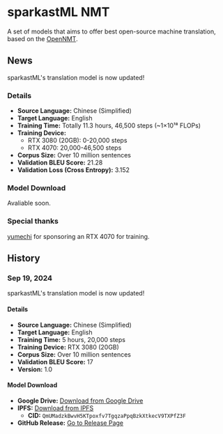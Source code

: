 # sparkastML NMT

A set of models that aims to offer best open-source machine translation, based on the [OpenNMT](https://opennmt.net/).

## News

sparkastML's translation model is now updated!

### Details

- **Source Language:** Chinese (Simplified)
- **Target Language:** English
- **Training Time:** Totally 11.3 hours, 46,500 steps (~1×10¹⁸ FLOPs)
- **Training Device:**
  - RTX 3080 (20GB): 0-20,000 steps
  - RTX 4070: 20,000-46,500 steps
- **Corpus Size:** Over 10 million sentences
- **Validation BLEU Score:** 21.28
- **Validation Loss (Cross Entropy):** 3.152

### Model Download

Avaliable soon.

### Special thanks

[yumechi](https://github.com/eternal-flame-AD/) for sponsoring an RTX 4070 for training.

## History

### Sep 19, 2024

sparkastML's translation model is now updated!

#### Details

- **Source Language:** Chinese (Simplified)
- **Target Language:** English
- **Training Time:** 5 hours, 20,000 steps
- **Training Device:** RTX 3080 (20GB)
- **Corpus Size:** Over 10 million sentences
- **Validation BLEU Score:** 17
- **Version:** 1.0

#### Model Download

- **Google Drive:** [Download from Google Drive](https://drive.google.com/drive/folders/1-q_AKfQENW-pV6uAleUHPE9ghddfNWKF)
- **IPFS:** [Download from IPFS](http://ipfs.a2x.pub/ipfs/QmUMadzkBwvH5KTpoxfv7TgqzaPpqBzkXtkecV9TXPfZ3F/)
  - **CID:** `QmUMadzkBwvH5KTpoxfv7TgqzaPpqBzkXtkecV9TXPfZ3F`
- **GitHub Release:** [Go to Release Page](https://github.com/alikia2x/sparkastML/releases/tag/v2-model)
